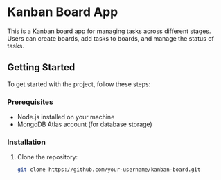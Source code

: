 # Kanban Board App

This is a Kanban board app for managing tasks across different stages. Users can create boards, add tasks to boards, and manage the status of tasks.

## Getting Started

To get started with the project, follow these steps:

### Prerequisites

- Node.js installed on your machine
- MongoDB Atlas account (for database storage)

### Installation

1. Clone the repository:

   ```bash
   git clone https://github.com/your-username/kanban-board.git
   ```

